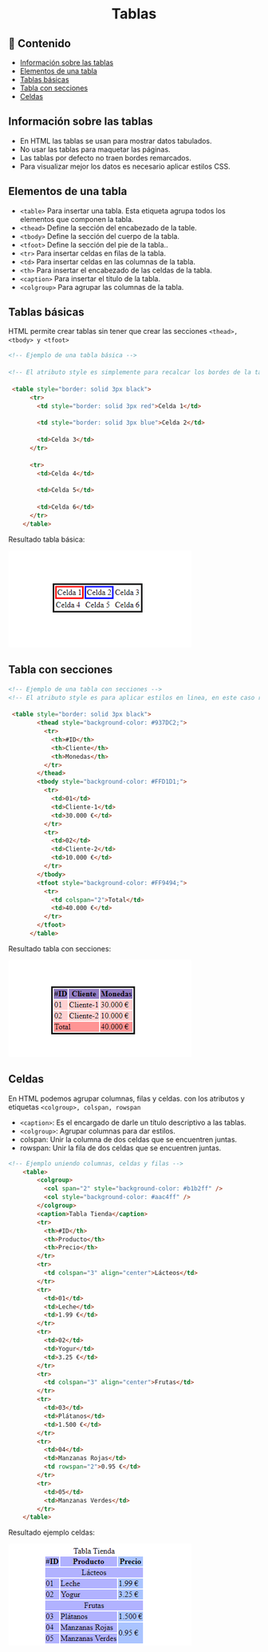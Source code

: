 <h1 align="center">Tablas</h1>

<h2>📑 Contenido</h2>

- [Información sobre las tablas](#información-sobre-las-tablas)
- [Elementos de una tabla](#elementos-de-una-tabla)
- [Tablas básicas](#tablas-básicas)
- [Tabla con secciones](#tabla-con-secciones)
- [Celdas](#celdas)

## Información sobre las tablas

- En HTML las tablas se usan para mostrar datos tabulados.
- No usar las tablas para maquetar las páginas.
- Las tablas por defecto no traen bordes remarcados.
- Para visualizar mejor los datos es necesario aplicar estilos CSS.

## Elementos de una tabla

- `<table>` Para insertar una tabla. Esta etiqueta agrupa todos los elementos que componen la tabla.
- `<thead>` Define la sección del encabezado de la table.
- `<tbody>` Define la sección del cuerpo de la tabla.
- `<tfoot>` Define la sección del pie de la tabla..
- `<tr>` Para insertar celdas en filas de la tabla.
- `<td>` Para insertar celdas en las columnas de la tabla.
- `<th>` Para insertar el encabezado de las celdas de la tabla.
- `<caption>` Para insertar el título de la tabla.
- `<colgroup>` Para agrupar las columnas de la tabla.

## Tablas básicas

HTML permite crear tablas sin tener que crear las secciones `<thead>,<tbody> y <tfoot>`

```HTML
<!-- Ejemplo de una tabla básica -->

<!-- El atributo style es simplemente para recalcar los bordes de la tabla = negro y celdas en rojo-azul -->

 <table style="border: solid 3px black">
      <tr>
        <td style="border: solid 3px red">Celda 1</td>

        <td style="border: solid 3px blue">Celda 2</td>

        <td>Celda 3</td>
      </tr>

      <tr>
        <td>Celda 4</td>

        <td>Celda 5</td>

        <td>Celda 6</td>
      </tr>
    </table>
```

Resultado tabla básica:

![tabla-básica](./img/tabla-basica.png)

## Tabla con secciones

```HTML
<!-- Ejemplo de una tabla con secciones -->
<!-- El atributo style es para aplicar estilos en linea, en este caso recalcar las celdas con un color de fondo -->

 <table style="border: solid 3px black">
        <thead style="background-color: #937DC2;">
          <tr>
            <th>#ID</th>
            <th>Cliente</th>
            <th>Monedas</th>
          </tr>
        </thead>
        <tbody style="background-color: #FFD1D1;">
          <tr>
            <td>01</td>
            <td>Cliente-1</td>
            <td>30.000 €</td>
          </tr>
          <tr>
            <td>02</td>
            <td>Cliente-2</td>
            <td>10.000 €</td>
          </tr>
        </tbody>
        <tfoot style="background-color: #FF9494;">
          <tr>
            <td colspan="2">Total</td>
            <td>40.000 €</td>
          </tr>
        </tfoot>
      </table>
```

Resultado tabla con secciones:

![tabla-secciones](./img/tabla-secciones.png)

## Celdas

En HTML podemos agrupar columnas, filas y celdas. con los atributos y etiquetas `<colgroup>, colspan, rowspan`

- `<caption>`: Es el encargado de darle un título descriptivo a las tablas.
- `<colgroup>`: Agrupar columnas para dar estilos.
- colspan: Unir la columna de dos celdas que se encuentren juntas.
- rowspan: Unir la fila de dos celdas que se encuentren juntas.

```HTML
<!-- Ejemplo uniendo columnas, celdas y filas -->
    <table>
        <colgroup>
          <col span="2" style="background-color: #b1b2ff" />
          <col style="background-color: #aac4ff" />
        </colgroup>
        <caption>Tabla Tienda</caption>
        <tr>
          <th>#ID</th>
          <th>Producto</th>
          <th>Precio</th>
        </tr>
        <tr>
          <td colspan="3" align="center">Lácteos</td>
        </tr>
        <tr>
          <td>01</td>
          <td>Leche</td>
          <td>1.99 €</td>
        </tr>
        <tr>
          <td>02</td>
          <td>Yogur</td>
          <td>3.25 €</td>
        </tr>
        <tr>
          <td colspan="3" align="center">Frutas</td>
        </tr>
        <tr>
          <td>03</td>
          <td>Plátanos</td>
          <td>1.500 €</td>
        </tr>
        <tr>
          <td>04</td>
          <td>Manzanas Rojas</td>
          <td rowspan="2">0.95 €</td>
        </tr>
        <tr>
          <td>05</td>
          <td>Manzanas Verdes</td>
        </tr>
    </table>
```

Resultado ejemplo celdas:

![tabla-celdas](./img/celdas.png)
